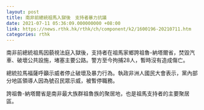 ```yaml
---
layout: post
title: 南非前總統祖馬入獄後　支持者暴力抗議
date: 2021-07-11 05:36:09.000000000 +08:00
link: https://news.rthk.hk/rthk/ch/component/k2/1600196-20210711.htm
categories: rthk
---
```


南非前總統祖馬因藐視法庭入獄後，支持者在祖馬家鄉誇祖魯-納塔爾省，焚毀汽車、破壞公共設施，堵塞主要公路。警方至今拘捕28人，暫時沒有造成傷亡。

總統拉馬福薩呼籲示威者停止破壞及暴力行為。執政非洲人國民大會表示，黨內部分地區領導人因為號召民眾示威，被暫停職務。

誇祖魯-納塔爾省是南非最大族群祖魯族的聚居地，也是祖馬支持者的主要聚居區。

